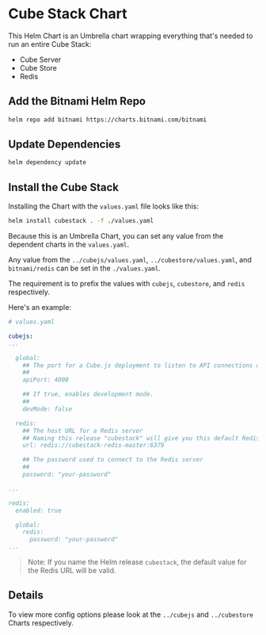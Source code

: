 # Cube Stack Chart

This Helm Chart is an Umbrella chart wrapping everything that's needed to run an entire Cube Stack:

- Cube Server
- Cube Store
- Redis

## Add the Bitnami Helm Repo

```bash
helm repo add bitnami https://charts.bitnami.com/bitnami
```

## Update Dependencies

```bash
helm dependency update
```

## Install the Cube Stack

Installing the Chart with the `values.yaml` file looks like this:

```bash
helm install cubestack . -f ./values.yaml
```

Because this is an Umbrella Chart, you can set any value from the dependent charts in the `values.yaml`.

Any value from the `../cubejs/values.yaml`, `../cubestore/values.yaml`, and `bitnami/redis` can be set in the `./values.yaml`.

The requirement is to prefix the values with `cubejs`, `cubestore`, and `redis` respectively.

Here's an example:

```yaml
# values.yaml

cubejs:
...

  global:
    ## The port for a Cube.js deployment to listen to API connections on
    ##
    apiPort: 4000

    ## If true, enables development mode.
    ##
    devMode: false

  redis:
    ## The host URL for a Redis server
    ## Naming this release "cubestack" will give you this default Redis URL 
    url: redis://cubestack-redis-master:6379

    ## The password used to connect to the Redis server
    ##
    password: "your-password"

...

redis:
  enabled: true

  global:
    redis:
      password: "your-password"
...
```

> Note: If you name the Helm release `cubestack`, the default value for the Redis URL will be valid.

## Details

To view more config options please look at the `../cubejs` and `../cubestore` Charts respectively.
